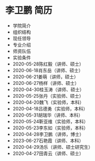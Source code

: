 # 李卫鹏 简历
- 学院简介
- 组织结构
- 现任领导
- 专业介绍
- 师资队伍
- 实验条件
- 2020-05-28陈红毅（讲师、硕士）
- 2020-06-18肖东岳（讲师、硕士）
- 2020-06-21姜萌（讲师，硕士）
- 2020-06-27杨样（讲师、硕士）
- 2020-04-30桂玉涛（讲师、硕士）
- 2020-05-25张丹（实验师、硕士）
- 2020-04-20魏飞（实验师，本科）
- 2020-04-18吕德勇（实验师，本科）
- 2020-05-31胡瑞华（讲师、本科）
- 2020-05-24靳亚维（实验师，本科）
- 2020-05-23李东如（实验师，本科）
- 2020-04-28李卫鹏（讲师，博士）
- 2023-06-27石艳霞（讲师、本科）
- 2020-04-29汤乐（讲师、硕士研究生）
- 2020-04-27田青云（讲师、硕士）
